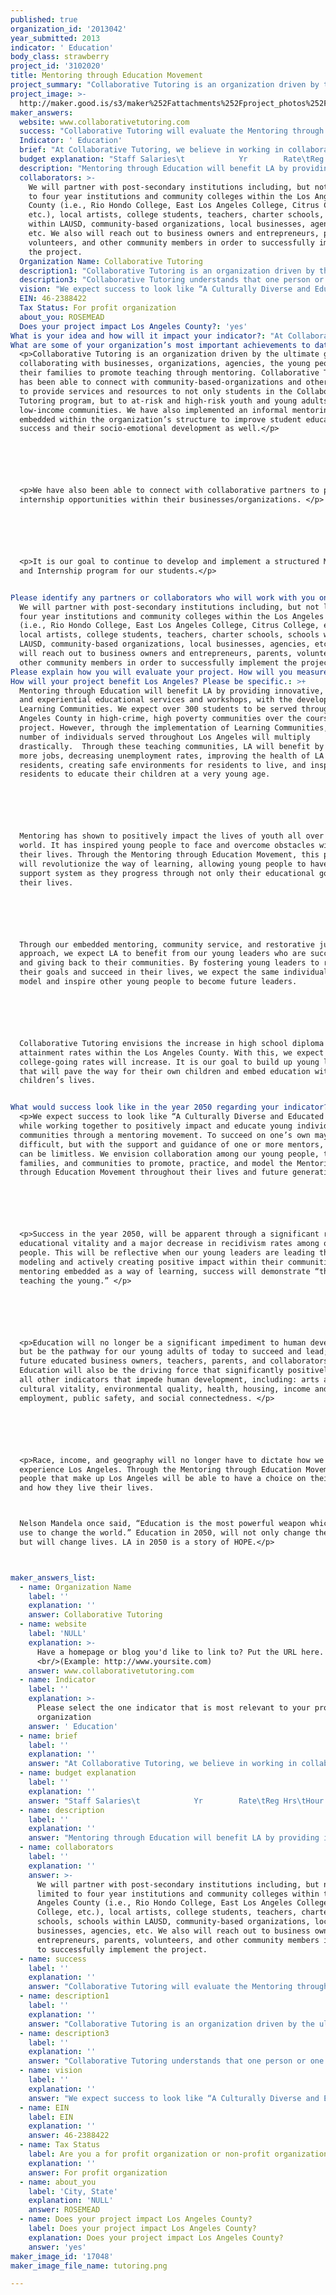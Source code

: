 ```yaml
---
published: true
organization_id: '2013042'
year_submitted: 2013
indicator: ' Education'
body_class: strawberry
project_id: '3102020'
title: Mentoring through Education Movement
project_summary: "Collaborative Tutoring is an organization driven by the ultimate goal of collaborating with businesses, organizations, agencies, the young people, and their families to promote teaching through mentoring. Collaborative Tutoring has been able to connect with community-based-organizations and other agencies to provide services and resources to not only students in the Collaborative Tutoring program, but to at-risk and high-risk youth and young adults in low-income communities. We have also implemented an informal mentoring model embedded within the organization’s structure to improve student educational success and their socio-emotional development as well.\r\n\r\nWe have also been able to connect with collaborative partners to provide internship opportunities within their businesses/organizations. \r\n\r\nIt is our goal to continue to develop and implement a structured Mentoring and Internship program for our students. \r\n"
project_image: >-
  http://maker.good.is/s3/maker%252Fattachments%252Fproject_photos%252Fimages%252F17048%252Fdisplay%252Ftutoring.png=c570x385
maker_answers:
  website: www.collaborativetutoring.com
  success: "Collaborative Tutoring will evaluate the Mentoring through Education Movement using several methods. We will create an evaluation plan, which states our objectives, desired results, our indicators and data to measure our results, and sources of data. In combination with the evaluation plan, we will conduct quarterly SWOT analysis (strengths, weaknesses, opportunities, and threats). This will allow our organization to evaluate the project to see if we met our objectives and deliverables and make adjustments as needed. \r\n\r\nA student’s educational progress will be tracked using mid and post progress reports. In addition to this, data will be collected using Collaborative Tutoring’s pre and post assessment and educational data collection tools, TABE tests, standardized test scores, ASCA National Standards Developmental Competencies and leadership competencies tracking tools.\r\n\r\nCollaborative Tutoring will evaluate the mid-progress and final delivery of the Mentoring through Education Movement project with stakeholders (i.e. Advisory Committee, educator/mentors, parents, community members, etc.) and student satisfaction; asking questions such as:\r\n•\tWere you satisfied with the result?\r\n•\tDid the delivery of the final result run smoothly?\r\n•\tWas the scope and objectives of the project representative of project delivery?\r\n•\tWas the plan for project resources adequate?\r\n•\tWhat could have been improved to make the project successful?\r\n\r\nIn addition to this, we will use KPI (Key Performance Indicators) to help us measure progress and success toward our project objectives. \r\n\r\nWe anticipate that:\r\n•\tStudents under this project will show a 40-60%% increase in the subjects of Math or English Language Arts- as measured by Collaborative Tutoring’s pre and post assessment tools\r\n•\tThere will be a 75% increase in the knowledge of college navigation including, but not limited to: FAFSA, college applications, college choices and majors, etc.- as measured by Collaborative Tutoring’s pre and post assessment tools\r\n•\t25% of high school seniors under project will graduate and earn their high school diploma- as measured by Collaborative Tutoring’s educational data collection\r\n•\tIncrease the passing of CAHSEE’s (California High School Exit Exams) by 20%- as measured by Collaborative Tutoring’s educational data collection\r\n•\t100% increase in knowledge of college preparation (FAFSA, college applications, college navigation, etc.)- using Collaborative Tutoring’s pre and post-assessment tools\r\n•\t60% increase in college going rates and/or the desire to attend college (community college, four year institution, trade school, etc.)- using Collaborative Tutoring’s pre and post-assessment tools\r\n•\t85% increase in confidence levels within their education- using Collaborative Tutoring’s pre and post-assessment tools\r\n•\t100% increase in knowledge and access to resources"
  Indicator: ' Education'
  brief: "At Collaborative Tutoring, we believe in working in collaboration with community partners to utilize resources to guide and support children and young individuals from all walks of life towards success; while fostering positive learning environments- through education, mentorship, community service, and volunteerism. \r\n\r\nThe Mentoring through Education Movement (MEM) project is based on an innovative student-centered approach combined with mentoring and experiential learning to revolutionize traditional ways of learning. The MEM project will allow youth and young adults (in the 7th through 12th grades) coming from high-crime, high-poverty communities within Los Angeles County, to receive high-quality tutoring services in combination with real life experiential learning through volunteerism, community service, and restorative justice.  \r\n\r\nVolunteerism will play a large role in the student’s education by promoting learning both inside and outside the classroom. Students will volunteer with non-profit organizations of their choice for a minimum of 21 hours over the course of the project. Types of volunteering opportunities will positively impact: the environment (i.e. conservation), community enhancement, education, the homeless, humanitarian efforts, etc. All volunteerism and community service activities will promote altruism for the greater good of humanity. Restorative justice will be carried out through the power of poetry, art, creative writing, and/or skits/plays created by the students, which will be showcased at Collaborative Tutoring’s Mentoring through Education Movement Celebration.\r\n\r\nCollaborative Tutoring focuses on the meaningful experiences young people encounter within their lives. Our “Educator/Mentors” will provide one-on-one and/or small group tutoring and mentorship, using the student’s Life Plan as a tool towards success. This movement will allow students to experience education with a whole new approach through relationship building. Our goal is transform our student’s way of learning through various avenues. Not only will students learn within the classroom setting, but they will continue their learning through experiences outside of the classroom. \r\n\r\nThe Mentoring through Education Movement is expected to develop teaching communities in which teaching not only happens in the classroom, but within the communities in Los Angeles as well. Teaching communities will allow students at a middle school and high school level to teach both adults and children by using what they have learned within their experiences. For example, a high school student could adopt a “reading buddy” to improve literacy among elementary school aged children. These teaching communities could be modeled and replicated in all environments and among all ages (young and old). \r\n\r\nA harsh reality in Los Angeles is that our young individuals either are, or are at high-risk of dropping out of high school, being on probation/incarcerated, entering gangs, becoming homeless, etc. Due to the lack of access to resources, it is through the Mentoring through Education Movement that will continue to educate and guide young individuals towards success within their lives. In addition to tutoring services, Collaborative Tutoring’s Mentoring through Education Movement will provide Life Skills workshops, to enhance young people’s socio-emotional development and leadership skills. Workshops include, but are not limited to: using Microsoft Office, basic computer skills (i.e. typing, software), Internet use, E-mail, FAFSA, CAHSEE Prep, College Prep, parenting, job readiness, budgeting, forgiveness, leadership, health, college applications, communication, technology, etc. \r\n\r\nSuccessful completion of the program will allow students the chance to become part of the MEM Internship program. MEM Alumni will be able to apply to become an intern with one of our collaborating partners. Within this internship program, young individuals will have access to a business mentor/s in the workforce. \r\n\r\nThrough Collaborative Tutoring’s Mentoring through Education Movement, we expect the project to impact education with:\r\n\r\n•\t100% of our students will show improvement in their academics\r\n•\tAn increase in High School Diploma attainment and Graduation rates\r\n•\tIncrease in the passing of CAHSEE’s (California High School Exit Exams)\r\n•\tIncrease in TABE (Test of Basic Adult Education) test scores\r\n•\tIncrease in knowledge of college preparation (FAFSA, college applications, college navigation, etc.)\r\n•\tIncrease in college going rates and/or the desire to attend college (community college, four year institution, trade school, etc.)\r\n•\tIncrease in confidence levels within their education and personal development\r\n•\tIncrease in knowledge and access to resources within their communities\r\n•\tIncrease in knowledge of career exploration and goals\r\n•\tIncrease in life skills and leadership development\r\n•\tIncrease in the knowledge and use of skills and tools (i.e. communication, Microsoft Office,"
  budget explanation: "Staff Salaries\t            Yr        Rate\tReg Hrs\tHour Rate\r\nProject Director \t    1\t        $25.00\t1000\t$25,000.00\r\n(@80% of the time)\r\n\r\nIndependent Contractors\t\t\t\t\r\nEducator/Mentors\t    50\t$15.00\t55\t        $41,250.00\r\nOffice Assistant\t    1\t        $15.00\t1120\t$16,800.00\r\n\r\nTOTAL PERSONNEL COSTS:\t\t$83,050.00\r\n\r\nRent\t\t\t\t\r\nOffice Space\t        7\t$1,000.00\t$7,000.00\t$7,000.00\r\nWorkshop Room\t7\t$150.00\t        $1.050.00\t$1,050.00\r\n\r\nTOTAL RENT:\t\t$8,050.00\r\n\r\nOperating Costs\t\t\t\t\r\nMarketing Materials(business cards, flyers, banners, posters, telephone and internet expenses)\t\t\t\r\nMarketing Materials\t        1\t$100.00\t$100.00\t$100.00\r\nConsultant on Mentoring\t25 hours\t  $45.00\t$1,125.00\t$1,125.00\r\nConsultant on Curriculum\t15 hours\t  $75.00\t$1,125.00\t$1,125.00\r\nWorkshop Presenters\t7 hours\t$45.00\t$315.00\t$315.00\r\n\t                        Days\tMiles\tTotal\t$ per mile\tTotal\r\nVehicle Pool Costs (Fuel, Insurance, Leasing/Rental, License/Permits)\t10\t        50            500          $0.55\t        $275.00\r\nTotal Operating Costs\t\t$2,940.00\r\n\r\nTOTAL OTHER OPERATING COSTS:\t\t$10,990.00\r\n\r\nIndirect Costs\t\t\t\r\nSupport Staff (Admin, Professional & Consulting)\t\t\t$4,000.00\r\nFunctional Expenses (Advertising, Computer/Network Expenses, Conferences, Dues/Subscriptions, Printing/Copying, Postage, Supplies, Uniforms, Travel, Utilities)\t\t\t$1,960.00\r\n\r\nTOTAL INDIRECT:\t\t$5,960.00\r\n\r\nGRAND TOTAL:\t$100,000.00\r\n"
  description: "Mentoring through Education will benefit LA by providing innovative, hands-on, and experiential educational services and workshops, with the development of Learning Communities. We expect over 300 students to be served throughout Los Angeles County in high-crime, high poverty communities over the course of the project. However, through the implementation of Learning Communities, the number of individuals served throughout Los Angeles will multiply drastically.  Through these teaching communities, LA will benefit by creating more jobs, decreasing unemployment rates, improving the health of LA residents, creating safe environments for residents to live, and inspiring residents to educate their children at a very young age. \r\n\r\nMentoring has shown to positively impact the lives of youth all over the world. It has inspired young people to face and overcome obstacles within their lives. Through the Mentoring through Education Movement, this project will revolutionize the way of learning, allowing young people to have a support system as they progress through not only their educational goals, but their lives.  \r\n\r\nThrough our embedded mentoring, community service, and restorative justice approach, we expect LA to benefit from our young leaders who are succeeding and giving back to their communities. By fostering young leaders to reach their goals and succeed in their lives, we expect the same individuals to model and inspire other young people to become future leaders. \r\n\r\nCollaborative Tutoring envisions the increase in high school diploma attainment rates within the Los Angeles County. With this, we expect that college-going rates will increase. It is our goal to build up young leaders that will pave the way for their own children and embed education within their children’s lives. \r\n"
  collaborators: >-
    We will partner with post-secondary institutions including, but not limited
    to four year institutions and community colleges within the Los Angeles
    County (i.e., Rio Hondo College, East Los Angeles College, Citrus College,
    etc.), local artists, college students, teachers, charter schools, schools
    within LAUSD, community-based organizations, local businesses, agencies,
    etc. We also will reach out to business owners and entrepreneurs, parents,
    volunteers, and other community members in order to successfully implement
    the project. 
  Organization Name: Collaborative Tutoring
  description1: "Collaborative Tutoring is an organization driven by the ultimate goal of collaborating with businesses, organizations, agencies, the young people, and their families to promote teaching through mentoring. Collaborative Tutoring has been able to connect with community-based-organizations and other agencies to provide services and resources to not only students in the Collaborative Tutoring program, but to at-risk and high-risk youth and young adults in low-income communities. We have also implemented an informal mentoring model embedded within the organization’s structure to improve student educational success and their socio-emotional development as well.\r\n\r\nWe have also been able to connect with collaborative partners to provide internship opportunities within their businesses/organizations. \r\n\r\nIt is our goal to continue to develop and implement a structured Mentoring and Internship program for our students. \r\n"
  description3: "Collaborative Tutoring understands that one person or one group cannot meet the needs of all of our young people in Los Angeles. We are strongly embedded in our mission of working in collaboration with other businesses, organizations, and agencies to create diverse and safe “communities, opportunities, resources, and environments” in Los Angeles. We recognize that there are not enough resources for the individuals we serve. Although there are tutoring companies and organizations that provide supplemental educational services and other services similar to our organization, we realize that there is a disconnect between these entities. Due to a lack of funding among these organizations providing similar services, this has created a greater problem of each entity working on their own. \r\n\r\nCollaborative Tutoring does not expect to be successful without the collaboration of community partners. It is through collaborative efforts that make our organization unique and allow us to carry out our vision to meet our mission. One of our goals is to remove the gap between providers, the educational system, resources, and other obstacles- through partnerships with our competitors, sharing ideas, and building relationships and mentorship within our communities. \r\n\r\nWe expect to create a movement of working together to better serve individuals that have somehow faded into the background and have not had their voices heard or have not been given the chance to experience success. Our organization expects to exist along with our partners to bring hope to Los Angeles, even in the face of adversity. \r\n"
  vision: "We expect success to look like “A Culturally Diverse and Educated LA,” while working together to positively impact and educate young individuals and communities through a mentoring movement. To succeed on one’s own may be difficult, but with the support and guidance of one or more mentors, success can be limitless. We envision collaboration among our young people, their families, and communities to promote, practice, and model the Mentoring through Education Movement throughout their lives and future generations. \r\n\r\nSuccess in the year 2050, will be apparent through a significant rise in educational vitality and a major decrease in recidivism rates among our young people. This will be reflective when our young leaders are leading through modeling and actively creating positive impact within their communities. With mentoring embedded as a way of learning, success will demonstrate “the young teaching the young.” \r\n\r\nEducation will no longer be a significant impediment to human development, but be the pathway for our young adults of today to succeed and lead; as future educated business owners, teachers, parents, and collaborators. Education will also be the driving force that significantly positively affects all other indicators that impede human development, including: arts and cultural vitality, environmental quality, health, housing, income and employment, public safety, and social connectedness. \r\n\r\nRace, income, and geography will no longer have to dictate how we live and experience Los Angeles. Through the Mentoring through Education Movement, the people that make up Los Angeles will be able to have a choice on their success and how they live their lives. \r\nNelson Mandela once said, “Education is the most powerful weapon which you can use to change the world.” Education in 2050, will not only change the world, but will change lives. LA in 2050 is a story of HOPE.\r\n"
  EIN: 46-2388422
  Tax Status: For profit organization
  about_you: ROSEMEAD
  Does your project impact Los Angeles County?: 'yes'
What is your idea and how will it impact your indicator?: "At Collaborative Tutoring, we believe in working in collaboration with community partners to utilize resources to guide and support children and young individuals from all walks of life towards success; while fostering positive learning environments- through education, mentorship, community service, and volunteerism. \n\n\nThe Mentoring through Education Movement (MEM) project is based on an innovative student-centered approach combined with mentoring and experiential learning to revolutionize traditional ways of learning. The MEM project will allow youth and young adults (in the 7th-12th grades) coming from high-crime, high-poverty communities within Los Angeles County, to receive high-quality tutoring services in combination with real life experiential learning through volunteerism, community service, and restorative justice.  Volunteerism will play a large role in the student’s education by promoting learning both inside and outside the classroom. Students will volunteer with non-profit organizations for a minimum of 21 hours over the course of the project. Types of volunteering opportunities will positively impact: the environment (i.e. conservation), community enhancement, education, the homeless, humanitarian efforts, etc. All volunteerism and community service activities will promote altruism for the greater good of humanity. Restorative justice will be carried out through the power of poetry, art, creative writing, and/or skits/plays created by the students, which will be showcased at Collaborative Tutoring’s Mentoring through Education Movement Celebration.Collaborative Tutoring focuses on the meaningful experiences young people encounter within their lives. Our “Educator/Mentors” will provide one-on-one and/or small group tutoring and mentorship, using the student’s Life Plan as a tool towards success. This movement will allow students to experience education with a whole new approach through relationship building. Our goal is transform our student’s way of learning through various avenues. Not only will students learn within the classroom setting, but they will continue their learning through experiences outside of the classroom. \n\n\nThe MEM project is expected to develop teaching communities in which teaching not only happens in the classroom, but within the communities in LA as well. Teaching communities will allow students at a middle school and high school level to teach both adults and children by using what they have learned within their experiences. For example, a high school student could adopt a “reading buddy” to improve literacy among elementary school-aged children. These teaching communities could be modeled and replicated in all environments and among all ages- young and old. A harsh reality in LA is that our young people either are, or are at high-risk of dropping out of high school, being on probation/incarcerated, entering gangs, becoming homeless, etc. Due to the lack of access to resources, it is through the Mentoring through Education Movement that will continue to educate and guide young individuals towards success within their lives. In addition to tutoring services, Collaborative Tutoring’s MEM will provide Life Skills workshops, to enhance young people’s socio-emotional development and leadership skills. Workshops include, but are not limited to: using Microsoft Office, basic computer skills (i.e. typing), Internet use, E-mail, FAFSA, CAHSEE & college prep, parenting, job readiness, budgeting, health, technology, etc. Successful completion of the program will allow students the chance to become part of the MEM Internship program. MEM Alumni will be able to apply to become an intern with one of our collaborating partners. Within this internship program, young individuals will have access to a business mentor/s in the workforce. \n\n\nThrough Collaborative Tutoring’s Mentoring through Education Movement, we expect the project to impact education with an increase in:\n\n\n*\tLife skills, leadership and personal development\n\n\n*\tConfidence levels within their education\n\n\n*\tHigh School Diploma attainment and graduation rates\n\n\n*\tPassing of CAHSEE’s and/or TABE (Test of Basic Adult Education) test scores\n\n\n*\tCollege going rates and/or the desire to attend college (community college, 4 year institution, trade school, etc.)\n\n\n*\tKnowledge of college preparation (FAFSA, college apps, college navigation)\n\n\n*\tKnowledge of career exploration and goals\n\n\n*\tKnowledge and use of skills/tools (communication, Microsoft Office, typing, e-mail, etc.)\n\n\n*\tKnowledge and access to resources within their communities\n\n\nCollaborative Tutoring’s ultimate goal is to advocate for our young people and close the gap that disconnects community resources, educational systems, and issues negatively affecting their lives.\n\n\nThe Mentoring through Education Movement program will be a tool for students to use in collaboration with partners within the community, to improve education, while enriching their lives and the communities in "
What are some of your organization’s most important achievements to date?: >+
  <p>Collaborative Tutoring is an organization driven by the ultimate goal of
  collaborating with businesses, organizations, agencies, the young people, and
  their families to promote teaching through mentoring. Collaborative Tutoring
  has been able to connect with community-based-organizations and other agencies
  to provide services and resources to not only students in the Collaborative
  Tutoring program, but to at-risk and high-risk youth and young adults in
  low-income communities. We have also implemented an informal mentoring model
  embedded within the organization’s structure to improve student educational
  success and their socio-emotional development as well.</p>






  <p>We have also been able to connect with collaborative partners to provide
  internship opportunities within their businesses/organizations. </p>






  <p>It is our goal to continue to develop and implement a structured Mentoring
  and Internship program for our students.</p> 


Please identify any partners or collaborators who will work with you on this project.: >-
  We will partner with post-secondary institutions including, but not limited to
  four year institutions and community colleges within the Los Angeles County
  (i.e., Rio Hondo College, East Los Angeles College, Citrus College, etc.),
  local artists, college students, teachers, charter schools, schools within
  LAUSD, community-based organizations, local businesses, agencies, etc. We also
  will reach out to business owners and entrepreneurs, parents, volunteers, and
  other community members in order to successfully implement the project. 
Please explain how you will evaluate your project. How will you measure success?: "<p>Collaborative Tutoring will evaluate the Mentoring through Education Movement using several methods. We will create an evaluation plan, which states our objectives, desired results, our indicators and data to measure our results, and sources of data. In combination with the evaluation plan, we will conduct quarterly SWOT analysis (strengths, weaknesses, opportunities, and threats). This will allow our organization to evaluate the project to see if we met our objectives and deliverables and make adjustments as needed. </p>\n\n\n<p>A student’s educational progress will be tracked using mid and post progress reports. In addition to this, data will be collected using Collaborative Tutoring’s pre and post assessment and educational data collection tools, TABE tests, standardized test scores, ASCA National Standards Developmental Competencies and leadership competencies tracking tools.</p>\n\n\n<p>Collaborative Tutoring will evaluate the mid-progress and final delivery of the Mentoring through Education Movement project with stakeholders (i.e. Advisory Committee, educator/mentors, parents, community members, etc.) and student satisfaction; asking questions such as:</p>\n\n\n<p>*\tWere you satisfied with the result?</p>\n\n\n<p>*\tDid the delivery of the final result run smoothly?</p>\n\n\n<p>*\tWas the scope and objectives of the project representative of project delivery?</p>\n\n\n<p>*\tWas the plan for project resources adequate?</p>\n\n\n<p>*\tWhat could have been improved to make the project successful?</p>\n\n\n<p>In addition to this, we will use KPI (Key Performance Indicators) to help us measure progress and success toward our project objectives.</p> \n\n\n<p>We anticipate that:</p>\n\n\n<p>*\tStudents under this project will show a 40-60%% increase in the subjects of Math or English Language Arts- as measured by Collaborative Tutoring’s pre and post assessment tools</p>\n\n\n<p>*\tThere will be a 75% increase in the knowledge of college navigation including, but not limited to: FAFSA, college applications, college choices and majors, etc.- as measured by Collaborative Tutoring’s pre and post assessment tools</p>\n\n\n<p>*\t25% of high school seniors under project will graduate and earn their high school diploma- as measured by Collaborative Tutoring’s educational data collection</p>\n\n\n<p>*\tIncrease the passing of CAHSEE’s (California High School Exit Exams) by 20%- as measured by Collaborative Tutoring’s educational data collection</p><p>*\t100% increase in knowledge of college preparation (FAFSA, college applications, college navigation, etc.)- using Collaborative Tutoring’s pre and post-assessment tools</p>\n\n\n<p>*\t60% increase in college going rates and/or the desire to attend college (community college, four year institution, trade school, etc.)- using Collaborative Tutoring’s pre and post-assessment tools</p>\n\n\n<p>*\t85% increase in confidence levels within their education- using Collaborative Tutoring’s pre and post-assessment tools</p>\n\n\n<p>*\t100% increase in knowledge and access to resources</p>"
How will your project benefit Los Angeles? Please be specific.: >+
  Mentoring through Education will benefit LA by providing innovative, hands-on,
  and experiential educational services and workshops, with the development of
  Learning Communities. We expect over 300 students to be served throughout Los
  Angeles County in high-crime, high poverty communities over the course of the
  project. However, through the implementation of Learning Communities, the
  number of individuals served throughout Los Angeles will multiply
  drastically.  Through these teaching communities, LA will benefit by creating
  more jobs, decreasing unemployment rates, improving the health of LA
  residents, creating safe environments for residents to live, and inspiring
  residents to educate their children at a very young age. 






  Mentoring has shown to positively impact the lives of youth all over the
  world. It has inspired young people to face and overcome obstacles within
  their lives. Through the Mentoring through Education Movement, this project
  will revolutionize the way of learning, allowing young people to have a
  support system as they progress through not only their educational goals, but
  their lives.  






  Through our embedded mentoring, community service, and restorative justice
  approach, we expect LA to benefit from our young leaders who are succeeding
  and giving back to their communities. By fostering young leaders to reach
  their goals and succeed in their lives, we expect the same individuals to
  model and inspire other young people to become future leaders. 






  Collaborative Tutoring envisions the increase in high school diploma
  attainment rates within the Los Angeles County. With this, we expect that
  college-going rates will increase. It is our goal to build up young leaders
  that will pave the way for their own children and embed education within their
  children’s lives. 


What would success look like in the year 2050 regarding your indicator?: >+
  <p>We expect success to look like “A Culturally Diverse and Educated LA,”
  while working together to positively impact and educate young individuals and
  communities through a mentoring movement. To succeed on one’s own may be
  difficult, but with the support and guidance of one or more mentors, success
  can be limitless. We envision collaboration among our young people, their
  families, and communities to promote, practice, and model the Mentoring
  through Education Movement throughout their lives and future generations. </p>






  <p>Success in the year 2050, will be apparent through a significant rise in
  educational vitality and a major decrease in recidivism rates among our young
  people. This will be reflective when our young leaders are leading through
  modeling and actively creating positive impact within their communities. With
  mentoring embedded as a way of learning, success will demonstrate “the young
  teaching the young.” </p>






  <p>Education will no longer be a significant impediment to human development,
  but be the pathway for our young adults of today to succeed and lead; as
  future educated business owners, teachers, parents, and collaborators.
  Education will also be the driving force that significantly positively affects
  all other indicators that impede human development, including: arts and
  cultural vitality, environmental quality, health, housing, income and
  employment, public safety, and social connectedness. </p>






  <p>Race, income, and geography will no longer have to dictate how we live and
  experience Los Angeles. Through the Mentoring through Education Movement, the
  people that make up Los Angeles will be able to have a choice on their success
  and how they live their lives. 



  Nelson Mandela once said, “Education is the most powerful weapon which you can
  use to change the world.” Education in 2050, will not only change the world,
  but will change lives. LA in 2050 is a story of HOPE.</p>



maker_answers_list:
  - name: Organization Name
    label: ''
    explanation: ''
    answer: Collaborative Tutoring
  - name: website
    label: 'NULL'
    explanation: >-
      Have a homepage or blog you'd like to link to? Put the URL here.
      <br/>(Example: http://www.yoursite.com)
    answer: www.collaborativetutoring.com
  - name: Indicator
    label: ''
    explanation: >-
      Please select the one indicator that is most relevant to your project or
      organization
    answer: ' Education'
  - name: brief
    label: ''
    explanation: ''
    answer: "At Collaborative Tutoring, we believe in working in collaboration with community partners to utilize resources to guide and support children and young individuals from all walks of life towards success; while fostering positive learning environments- through education, mentorship, community service, and volunteerism. \r\n\r\nThe Mentoring through Education Movement (MEM) project is based on an innovative student-centered approach combined with mentoring and experiential learning to revolutionize traditional ways of learning. The MEM project will allow youth and young adults (in the 7th through 12th grades) coming from high-crime, high-poverty communities within Los Angeles County, to receive high-quality tutoring services in combination with real life experiential learning through volunteerism, community service, and restorative justice.  \r\n\r\nVolunteerism will play a large role in the student’s education by promoting learning both inside and outside the classroom. Students will volunteer with non-profit organizations of their choice for a minimum of 21 hours over the course of the project. Types of volunteering opportunities will positively impact: the environment (i.e. conservation), community enhancement, education, the homeless, humanitarian efforts, etc. All volunteerism and community service activities will promote altruism for the greater good of humanity. Restorative justice will be carried out through the power of poetry, art, creative writing, and/or skits/plays created by the students, which will be showcased at Collaborative Tutoring’s Mentoring through Education Movement Celebration.\r\n\r\nCollaborative Tutoring focuses on the meaningful experiences young people encounter within their lives. Our “Educator/Mentors” will provide one-on-one and/or small group tutoring and mentorship, using the student’s Life Plan as a tool towards success. This movement will allow students to experience education with a whole new approach through relationship building. Our goal is transform our student’s way of learning through various avenues. Not only will students learn within the classroom setting, but they will continue their learning through experiences outside of the classroom. \r\n\r\nThe Mentoring through Education Movement is expected to develop teaching communities in which teaching not only happens in the classroom, but within the communities in Los Angeles as well. Teaching communities will allow students at a middle school and high school level to teach both adults and children by using what they have learned within their experiences. For example, a high school student could adopt a “reading buddy” to improve literacy among elementary school aged children. These teaching communities could be modeled and replicated in all environments and among all ages (young and old). \r\n\r\nA harsh reality in Los Angeles is that our young individuals either are, or are at high-risk of dropping out of high school, being on probation/incarcerated, entering gangs, becoming homeless, etc. Due to the lack of access to resources, it is through the Mentoring through Education Movement that will continue to educate and guide young individuals towards success within their lives. In addition to tutoring services, Collaborative Tutoring’s Mentoring through Education Movement will provide Life Skills workshops, to enhance young people’s socio-emotional development and leadership skills. Workshops include, but are not limited to: using Microsoft Office, basic computer skills (i.e. typing, software), Internet use, E-mail, FAFSA, CAHSEE Prep, College Prep, parenting, job readiness, budgeting, forgiveness, leadership, health, college applications, communication, technology, etc. \r\n\r\nSuccessful completion of the program will allow students the chance to become part of the MEM Internship program. MEM Alumni will be able to apply to become an intern with one of our collaborating partners. Within this internship program, young individuals will have access to a business mentor/s in the workforce. \r\n\r\nThrough Collaborative Tutoring’s Mentoring through Education Movement, we expect the project to impact education with:\r\n\r\n•\t100% of our students will show improvement in their academics\r\n•\tAn increase in High School Diploma attainment and Graduation rates\r\n•\tIncrease in the passing of CAHSEE’s (California High School Exit Exams)\r\n•\tIncrease in TABE (Test of Basic Adult Education) test scores\r\n•\tIncrease in knowledge of college preparation (FAFSA, college applications, college navigation, etc.)\r\n•\tIncrease in college going rates and/or the desire to attend college (community college, four year institution, trade school, etc.)\r\n•\tIncrease in confidence levels within their education and personal development\r\n•\tIncrease in knowledge and access to resources within their communities\r\n•\tIncrease in knowledge of career exploration and goals\r\n•\tIncrease in life skills and leadership development\r\n•\tIncrease in the knowledge and use of skills and tools (i.e. communication, Microsoft Office,"
  - name: budget explanation
    label: ''
    explanation: ''
    answer: "Staff Salaries\t            Yr        Rate\tReg Hrs\tHour Rate\r\nProject Director \t    1\t        $25.00\t1000\t$25,000.00\r\n(@80% of the time)\r\n\r\nIndependent Contractors\t\t\t\t\r\nEducator/Mentors\t    50\t$15.00\t55\t        $41,250.00\r\nOffice Assistant\t    1\t        $15.00\t1120\t$16,800.00\r\n\r\nTOTAL PERSONNEL COSTS:\t\t$83,050.00\r\n\r\nRent\t\t\t\t\r\nOffice Space\t        7\t$1,000.00\t$7,000.00\t$7,000.00\r\nWorkshop Room\t7\t$150.00\t        $1.050.00\t$1,050.00\r\n\r\nTOTAL RENT:\t\t$8,050.00\r\n\r\nOperating Costs\t\t\t\t\r\nMarketing Materials(business cards, flyers, banners, posters, telephone and internet expenses)\t\t\t\r\nMarketing Materials\t        1\t$100.00\t$100.00\t$100.00\r\nConsultant on Mentoring\t25 hours\t  $45.00\t$1,125.00\t$1,125.00\r\nConsultant on Curriculum\t15 hours\t  $75.00\t$1,125.00\t$1,125.00\r\nWorkshop Presenters\t7 hours\t$45.00\t$315.00\t$315.00\r\n\t                        Days\tMiles\tTotal\t$ per mile\tTotal\r\nVehicle Pool Costs (Fuel, Insurance, Leasing/Rental, License/Permits)\t10\t        50            500          $0.55\t        $275.00\r\nTotal Operating Costs\t\t$2,940.00\r\n\r\nTOTAL OTHER OPERATING COSTS:\t\t$10,990.00\r\n\r\nIndirect Costs\t\t\t\r\nSupport Staff (Admin, Professional & Consulting)\t\t\t$4,000.00\r\nFunctional Expenses (Advertising, Computer/Network Expenses, Conferences, Dues/Subscriptions, Printing/Copying, Postage, Supplies, Uniforms, Travel, Utilities)\t\t\t$1,960.00\r\n\r\nTOTAL INDIRECT:\t\t$5,960.00\r\n\r\nGRAND TOTAL:\t$100,000.00\r\n"
  - name: description
    label: ''
    explanation: ''
    answer: "Mentoring through Education will benefit LA by providing innovative, hands-on, and experiential educational services and workshops, with the development of Learning Communities. We expect over 300 students to be served throughout Los Angeles County in high-crime, high poverty communities over the course of the project. However, through the implementation of Learning Communities, the number of individuals served throughout Los Angeles will multiply drastically.  Through these teaching communities, LA will benefit by creating more jobs, decreasing unemployment rates, improving the health of LA residents, creating safe environments for residents to live, and inspiring residents to educate their children at a very young age. \r\n\r\nMentoring has shown to positively impact the lives of youth all over the world. It has inspired young people to face and overcome obstacles within their lives. Through the Mentoring through Education Movement, this project will revolutionize the way of learning, allowing young people to have a support system as they progress through not only their educational goals, but their lives.  \r\n\r\nThrough our embedded mentoring, community service, and restorative justice approach, we expect LA to benefit from our young leaders who are succeeding and giving back to their communities. By fostering young leaders to reach their goals and succeed in their lives, we expect the same individuals to model and inspire other young people to become future leaders. \r\n\r\nCollaborative Tutoring envisions the increase in high school diploma attainment rates within the Los Angeles County. With this, we expect that college-going rates will increase. It is our goal to build up young leaders that will pave the way for their own children and embed education within their children’s lives. \r\n"
  - name: collaborators
    label: ''
    explanation: ''
    answer: >-
      We will partner with post-secondary institutions including, but not
      limited to four year institutions and community colleges within the Los
      Angeles County (i.e., Rio Hondo College, East Los Angeles College, Citrus
      College, etc.), local artists, college students, teachers, charter
      schools, schools within LAUSD, community-based organizations, local
      businesses, agencies, etc. We also will reach out to business owners and
      entrepreneurs, parents, volunteers, and other community members in order
      to successfully implement the project. 
  - name: success
    label: ''
    explanation: ''
    answer: "Collaborative Tutoring will evaluate the Mentoring through Education Movement using several methods. We will create an evaluation plan, which states our objectives, desired results, our indicators and data to measure our results, and sources of data. In combination with the evaluation plan, we will conduct quarterly SWOT analysis (strengths, weaknesses, opportunities, and threats). This will allow our organization to evaluate the project to see if we met our objectives and deliverables and make adjustments as needed. \r\n\r\nA student’s educational progress will be tracked using mid and post progress reports. In addition to this, data will be collected using Collaborative Tutoring’s pre and post assessment and educational data collection tools, TABE tests, standardized test scores, ASCA National Standards Developmental Competencies and leadership competencies tracking tools.\r\n\r\nCollaborative Tutoring will evaluate the mid-progress and final delivery of the Mentoring through Education Movement project with stakeholders (i.e. Advisory Committee, educator/mentors, parents, community members, etc.) and student satisfaction; asking questions such as:\r\n•\tWere you satisfied with the result?\r\n•\tDid the delivery of the final result run smoothly?\r\n•\tWas the scope and objectives of the project representative of project delivery?\r\n•\tWas the plan for project resources adequate?\r\n•\tWhat could have been improved to make the project successful?\r\n\r\nIn addition to this, we will use KPI (Key Performance Indicators) to help us measure progress and success toward our project objectives. \r\n\r\nWe anticipate that:\r\n•\tStudents under this project will show a 40-60%% increase in the subjects of Math or English Language Arts- as measured by Collaborative Tutoring’s pre and post assessment tools\r\n•\tThere will be a 75% increase in the knowledge of college navigation including, but not limited to: FAFSA, college applications, college choices and majors, etc.- as measured by Collaborative Tutoring’s pre and post assessment tools\r\n•\t25% of high school seniors under project will graduate and earn their high school diploma- as measured by Collaborative Tutoring’s educational data collection\r\n•\tIncrease the passing of CAHSEE’s (California High School Exit Exams) by 20%- as measured by Collaborative Tutoring’s educational data collection\r\n•\t100% increase in knowledge of college preparation (FAFSA, college applications, college navigation, etc.)- using Collaborative Tutoring’s pre and post-assessment tools\r\n•\t60% increase in college going rates and/or the desire to attend college (community college, four year institution, trade school, etc.)- using Collaborative Tutoring’s pre and post-assessment tools\r\n•\t85% increase in confidence levels within their education- using Collaborative Tutoring’s pre and post-assessment tools\r\n•\t100% increase in knowledge and access to resources"
  - name: description1
    label: ''
    explanation: ''
    answer: "Collaborative Tutoring is an organization driven by the ultimate goal of collaborating with businesses, organizations, agencies, the young people, and their families to promote teaching through mentoring. Collaborative Tutoring has been able to connect with community-based-organizations and other agencies to provide services and resources to not only students in the Collaborative Tutoring program, but to at-risk and high-risk youth and young adults in low-income communities. We have also implemented an informal mentoring model embedded within the organization’s structure to improve student educational success and their socio-emotional development as well.\r\n\r\nWe have also been able to connect with collaborative partners to provide internship opportunities within their businesses/organizations. \r\n\r\nIt is our goal to continue to develop and implement a structured Mentoring and Internship program for our students. \r\n"
  - name: description3
    label: ''
    explanation: ''
    answer: "Collaborative Tutoring understands that one person or one group cannot meet the needs of all of our young people in Los Angeles. We are strongly embedded in our mission of working in collaboration with other businesses, organizations, and agencies to create diverse and safe “communities, opportunities, resources, and environments” in Los Angeles. We recognize that there are not enough resources for the individuals we serve. Although there are tutoring companies and organizations that provide supplemental educational services and other services similar to our organization, we realize that there is a disconnect between these entities. Due to a lack of funding among these organizations providing similar services, this has created a greater problem of each entity working on their own. \r\n\r\nCollaborative Tutoring does not expect to be successful without the collaboration of community partners. It is through collaborative efforts that make our organization unique and allow us to carry out our vision to meet our mission. One of our goals is to remove the gap between providers, the educational system, resources, and other obstacles- through partnerships with our competitors, sharing ideas, and building relationships and mentorship within our communities. \r\n\r\nWe expect to create a movement of working together to better serve individuals that have somehow faded into the background and have not had their voices heard or have not been given the chance to experience success. Our organization expects to exist along with our partners to bring hope to Los Angeles, even in the face of adversity. \r\n"
  - name: vision
    label: ''
    explanation: ''
    answer: "We expect success to look like “A Culturally Diverse and Educated LA,” while working together to positively impact and educate young individuals and communities through a mentoring movement. To succeed on one’s own may be difficult, but with the support and guidance of one or more mentors, success can be limitless. We envision collaboration among our young people, their families, and communities to promote, practice, and model the Mentoring through Education Movement throughout their lives and future generations. \r\n\r\nSuccess in the year 2050, will be apparent through a significant rise in educational vitality and a major decrease in recidivism rates among our young people. This will be reflective when our young leaders are leading through modeling and actively creating positive impact within their communities. With mentoring embedded as a way of learning, success will demonstrate “the young teaching the young.” \r\n\r\nEducation will no longer be a significant impediment to human development, but be the pathway for our young adults of today to succeed and lead; as future educated business owners, teachers, parents, and collaborators. Education will also be the driving force that significantly positively affects all other indicators that impede human development, including: arts and cultural vitality, environmental quality, health, housing, income and employment, public safety, and social connectedness. \r\n\r\nRace, income, and geography will no longer have to dictate how we live and experience Los Angeles. Through the Mentoring through Education Movement, the people that make up Los Angeles will be able to have a choice on their success and how they live their lives. \r\nNelson Mandela once said, “Education is the most powerful weapon which you can use to change the world.” Education in 2050, will not only change the world, but will change lives. LA in 2050 is a story of HOPE.\r\n"
  - name: EIN
    label: EIN
    explanation: ''
    answer: 46-2388422
  - name: Tax Status
    label: Are you a for profit organization or non-profit organization?
    explanation: ''
    answer: For profit organization
  - name: about_you
    label: 'City, State'
    explanation: 'NULL'
    answer: ROSEMEAD
  - name: Does your project impact Los Angeles County?
    label: Does your project impact Los Angeles County?
    explanation: Does your project impact Los Angeles County?
    answer: 'yes'
maker_image_id: '17048'
maker_image_file_name: tutoring.png

---
```

